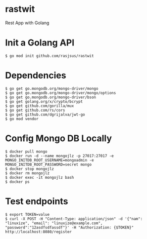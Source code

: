 # rastwit
Rest App with Golang

# Init a Golang API

`$ go mod init github.com/rasjsus/rastwit`

# Dependencies

`$ go get go.mongodb.org/mongo-driver/mongo` \
`$ go get go.mongodb.org/mongo-driver/mongo/options` \
`$ go get go.mongodb.org/mongo-driver/bson` \
`$ go get golang.org/x/crypto/bcrypt` \
`$ go get github.com/gorilla/mux` \
`$ go get github.com/rs/cors` \
`$ go get github.com/dgrijalva/jwt-go` \
`$ go mod vendor`

# Config Mongo DB Locally

`$ docker pull mongo` \
`$ docker run -d --name mongojlz -p 27017:27017 -e MONGO_INITDB_ROOT_USERNAME=mongoadmin -e MONGO_INITDB_ROOT_PASSWORD=secret mongo`  \
`$ docker stop mongojlz` \
`$ docker rm mongojlz` \
`$ docker exec -it mongojlz bash` \
`$ docker ps`

# Test endpoints
`$ export TOKEN=value` \
`$ curl -X POST -H "Content-Type: application/json" -d '{"nam": "linuxize", "email": "linuxize@example.com", "password":"12asdfsdfassdf"}' -H "Authorization: {$TOKEN}" http://localhost:8080/register`